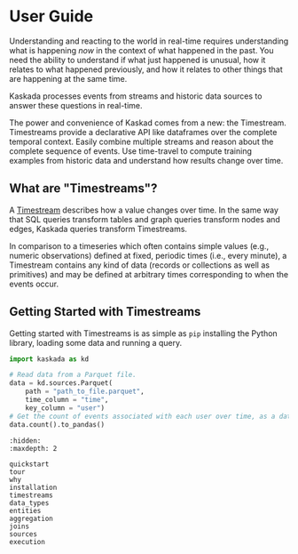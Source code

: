 # User Guide

Understanding and reacting to the world in real-time requires understanding what is happening _now_ in the context of what happened in the past.
You need the ability to understand if what just happened is unusual, how it relates to what happened previously, and how it relates to other things that are happening at the same time.

Kaskada processes events from streams and historic data sources to answer these questions in real-time.

The power and convenience of Kaskad comes from a new: the Timestream.
Timestreams provide a declarative API like dataframes over the complete temporal context.
Easily combine multiple streams and reason about the complete sequence of events.
Use time-travel to compute training examples from historic data and understand how results change over time.

## What are "Timestreams"?

A [Timestream](timestreams) describes how a value changes over time.
In the same way that SQL queries transform tables and graph queries transform nodes and edges, Kaskada queries transform Timestreams.

In comparison to a timeseries which often contains simple values (e.g., numeric observations) defined at fixed, periodic times (i.e., every minute), a Timestream contains any kind of data (records or collections as well as primitives) and may be defined at arbitrary times corresponding to when the events occur.

## Getting Started with Timestreams

Getting started with Timestreams is as simple as `pip` installing the Python library, loading some data and running a query.

```python
import kaskada as kd

# Read data from a Parquet file.
data = kd.sources.Parquet(
    path = "path_to_file.parquet",
    time_column = "time",
    key_column = "user")
# Get the count of events associated with each user over time, as a dataframe.
data.count().to_pandas()
```

```{toctree}
:hidden:
:maxdepth: 2

quickstart
tour
why
installation
timestreams
data_types
entities
aggregation
joins
sources
execution
```